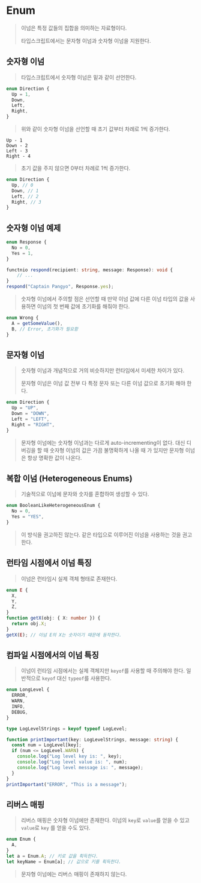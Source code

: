 # Enum

> 이넘은 특정 값들의 집합을 의미하는 자료형이다.
>
> 타입스크립트에서는 문자형 이넘과 숫자형 이넘을 지원한다.

## 숫자형 이넘

> 타입스크립트에서 숫자형 이넘은 밑과 같이 선언한다.

```ts
enum Direction {
  Up = 1,
  Down,
  Left,
  Right,
}
```

> 위와 같이 숫자형 이넘을 선언할 때 초기 값부터 차례로 1씩 증가한다.

```
Up - 1
Down - 2
Left - 3
Right - 4
```

> 초기 값을 주지 않으면 0부터 차례로 1씩 증가한다.

```ts
enum Direction {
  Up, // 0
  Down, // 1
  Left, // 2
  Right, // 3
}
```

## 숫자형 이넘 예제

```ts
enum Response {
  No = 0,
  Yes = 1,
}

functnio respond(recipient: string, message: Response): void {
    // ...
}
respond("Captain Pangyo", Response.yes);
```

> 숫자형 이넘에서 주의할 점은 선언할 때 만약 이넘 값에 다른 이넘 타입의 값을 사용하면 이넘의 첫 번째 값에 초기화를 해줘야 한다.

```ts
enum Wrong {
  A = getSomeValue(),
  B, // Error, 초기화가 필요함
}
```

## 문자형 이넘

> 숫자형 이넘과 개념적으로 거의 비슷하지만 런타임에서 미세한 차이가 있다.
>
> 문자형 이넘은 이넘 값 전부 다 특정 문자 또는 다른 이넘 값으로 초기화 해야 한다.

```ts
enum Direction {
  Up = "UP",
  Down = "DOWN",
  Left = "LEFT",
  Right = "RIGHT",
}
```

> 문자형 이넘에는 숫자형 이넘과는 다르게 auto-incrementing이 없다. 대신 디버깅을 할 때 숫자형 이넘의 값은 가끔 불명확하게 나올 때 가 있지만 문자형 이넘은 항상 명확한 값이 나온다.

## 복합 이넘 (Heterogeneous Enums)

> 기술적으로 이넘에 문자와 숫자를 혼합하여 생성할 수 있다.

```ts
enum BooleanLikeHeterogeneousEnum {
  No = 0,
  Yes = "YES",
}
```

> 이 방식을 권고하진 않는다. 같은 타입으로 이루어진 이넘을 사용하는 것을 권고한다.

## 런타임 시점에서 이넘 특징

> 이넘은 런타임시 실제 객체 형태로 존재한다.

```ts
enum E {
  X,
  Y,
  Z,
}
function getX(obj: { X: number }) {
  return obj.X;
}
getX(E); // 이넘 E의 X는 숫자이기 때문에 동작한다.
```

## 컴파일 시점에서의 이넘 특징

> 이넘이 런타임 시점에서는 실제 객체지만 `keyof`를 사용할 때 주의해야 한다. 일반적으로 `keyof` 대신 `typeof`를 사용한다.

```ts
enum LongLevel {
  ERROR,
  WARN,
  INFO,
  DEBUG,
}

type LogLevelStrings = keyof typeof LogLevel;

function printImportant(key: LogLevelStrings, message: string) {
  const num = LogLevel[key];
  if (num <= LogLevel.WARN) {
    console.log("Log level key is: ", key);
    console.log("Log level value is: ", num);
    console.log("Log level message is: ", message);
  }
}
printImportant("ERROR", "This is a message");
```

## 리버스 매핑

> 리버스 매핑은 숫자형 이넘에만 존재한다. 이넘의 `key`로 `value`를 얻을 수 있고 `value`로 `key` 를 얻을 수도 있다.

```ts
enum Enum {
  A,
}
let a = Enum.A; // 키로 값을 획득한다.
let keyName = Enum[a]; // 값으로 키를 획득한다.
```

> 문자형 이넘에는 리버스 매핑이 존재하지 않는다.

